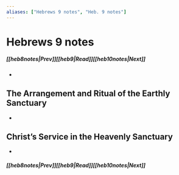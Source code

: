 ```yaml
---
aliases: ["Hebrews 9 notes", "Heb. 9 notes"]
---
```

# Hebrews 9 notes
##### <span class=arrow-left></span>[[heb8notes|Prev]]<span class=navigation-separator></span>[[heb9|Read]]<span class=navigation-separator></span>[[heb10notes|Next]]<span class=arrow-right></span>
- 
## The Arrangement and Ritual of the Earthly Sanctuary
- 
## Christ’s Service in the Heavenly Sanctuary
- 
##### <span class=arrow-left></span>[[heb8notes|Prev]]<span class=navigation-separator></span>[[heb9|Read]]<span class=navigation-separator></span>[[heb10notes|Next]]<span class=arrow-right></span>